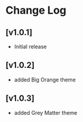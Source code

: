 # Change Log

## [v1.0.1]

- Initial release

## [v1.0.2]

- added Big Orange theme

## [v1.0.3]

- added Grey Matter theme
